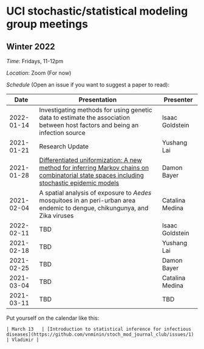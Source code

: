 # UCI stochastic/statistical modeling group meetings

## Winter 2022

*Time*: Fridays, 11-12pm

*Location*: Zoom (For now)

*Schedule* (Open an issue if you want to suggest a paper to read):

| Date   | Presentation   | Presenter    |
|--------|----------------|--------------|
| 2022-01-14 |Investigating methods for using genetic data to estimate the association between host factors and being an infection source| Isaac Goldstein |
| 2021-01-21 | Research Update | Yushang Lai |
| 2021-01-28 | [Differentiated uniformization: A new method for inferring Markov chains on combinatorial state spaces including stochastic epidemic models](https://arxiv.org/abs/2112.10971) | Damon Bayer |
| 2021-02-04 | A spatial analysis of exposure to *Aedes* mosquitoes in an peri-urban area endemic to dengue, chikungunya, and Zika viruses | Catalina Medina |
| 2022-02-11 | TBD | Isaac Goldstein |
| 2021-02-18 | TBD | Yushang Lai |
| 2021-02-25 | TBD | Damon Bayer |
| 2021-03-04 | TBD | Catalina Medina |
| 2021-03-11 | TBD | TBD |


Put yourself on the calendar like this:
```
| March 13   | [Introduction to statistical inference for infectious diseases](https://github.com/vnminin/stoch_mod_journal_club/issues/1) | Vladimir |
```

